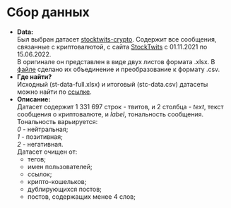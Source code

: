# Сбор данных
- **Data:** <br> 
Был выбран датасет [stocktwits-crypto](https://huggingface.co/datasets/ElKulako/stocktwits-crypto). Содержит все сообщения, связанные с криптовалютой, с сайта [StockTwits](https://stocktwits.com) с 01.11.2021 по 15.06.2022. <br>
В оригинале он представлен в виде двух листов формата .xlsx. В [файле](checkpoint2/xlsx_to_csv.ipynb) сделано их объединение и преобразование к формату .csv. <br>
- **Где найти?** <br>
Исходный (st-data-full.xlsx) и итоговый (stc-data.csv) датасеты можно найти по [ссылке](https://disk.yandex.ru/d/PeA3ktwACYa1vA). <br> 
- **Описание:** <br>
Датасет содержит 1 331 697 строк - твитов, и 2 столбца - *text*, текст сообщения о криптовалюте, и *label*, тональность сообщения. <br>
Тональность варьируется:<br> 
*0* - нейтральная; <br>
*1* - позитивная;<br>
*2* - негативная. <br>
Датасет очищен от:
    - тегов;
    - имен пользователей;
    - ссылок;
    - крипто-кошельков;
    - дублирующихся постов;
    - постов, содержащих менее 4 слов;
